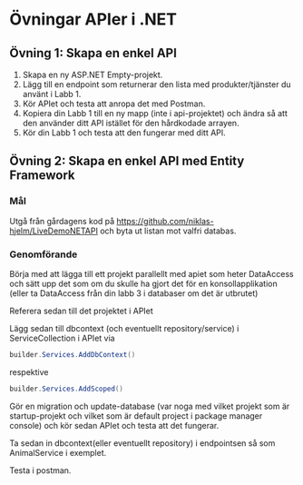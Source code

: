 # Övningar APIer i .NET

## Övning 1: Skapa en enkel API

1. Skapa en ny ASP.NET Empty-projekt.
2. Lägg till en endpoint som returnerar den lista med produkter/tjänster du använt i Labb 1.
3. Kör APIet och testa att anropa det med Postman.
4. Kopiera din Labb 1 till en ny mapp (inte i api-projektet) och ändra så att den använder ditt API istället för den hårdkodade arrayen.
5. Kör din Labb 1 och testa att den fungerar med ditt API.

## Övning 2: Skapa en enkel API med Entity Framework

### Mål
Utgå från gårdagens kod på https://github.com/niklas-hjelm/LiveDemoNETAPI och byta ut listan mot valfri databas.

### Genomförande

Börja med att lägga till ett projekt parallellt med apiet som heter DataAccess och sätt upp det som om du skulle ha gjort det för en konsollapplikation (eller ta DataAccess från din labb 3 i databaser om det är utbrutet)

Referera sedan till det projektet i APIet

Lägg sedan till dbcontext (och eventuellt repository/service) i ServiceCollection i APIet via

```csharp
builder.Services.AddDbContext()
```
respektive
```csharp 
builder.Services.AddScoped()
```

Gör en migration och update-database (var noga med vilket projekt som är startup-projekt och vilket som är default project i package manager console) och kör sedan APIet och testa att det fungerar.

Ta sedan in dbcontext(eller eventuellt repository) i endpointsen så som AnimalService i exemplet.

Testa i postman.